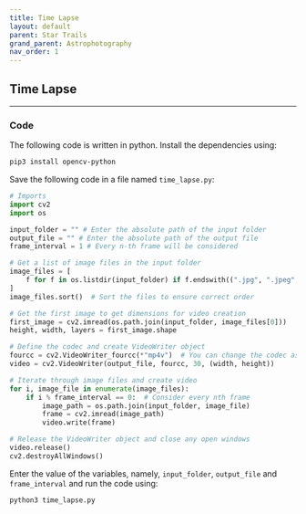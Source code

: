 ```yaml
---
title: Time Lapse
layout: default
parent: Star Trails
grand_parent: Astrophotography
nav_order: 1
---
```


## Time Lapse

---

### Code

The following code is written in python. Install the dependencies using:

```sh
pip3 install opencv-python
```

Save the following code in a file named `time_lapse.py`:

```py
# Imports
import cv2
import os

input_folder = "" # Enter the absolute path of the input folder
output_file = "" # Enter the absolute path of the output file
frame_interval = 1 # Every n-th frame will be considered

# Get a list of image files in the input folder
image_files = [
    f for f in os.listdir(input_folder) if f.endswith((".jpg", ".jpeg", ".png"))
]
image_files.sort()  # Sort the files to ensure correct order

# Get the first image to get dimensions for video creation
first_image = cv2.imread(os.path.join(input_folder, image_files[0]))
height, width, layers = first_image.shape

# Define the codec and create VideoWriter object
fourcc = cv2.VideoWriter_fourcc(*"mp4v")  # You can change the codec as needed
video = cv2.VideoWriter(output_file, fourcc, 30, (width, height))

# Iterate through image files and create video
for i, image_file in enumerate(image_files):
    if i % frame_interval == 0:  # Consider every nth frame
        image_path = os.path.join(input_folder, image_file)
        frame = cv2.imread(image_path)
        video.write(frame)

# Release the VideoWriter object and close any open windows
video.release()
cv2.destroyAllWindows()
```

Enter the value of the variables, namely, `input_folder`, `output_file` and `frame_interval` and run the code using:

```sh
python3 time_lapse.py
```
